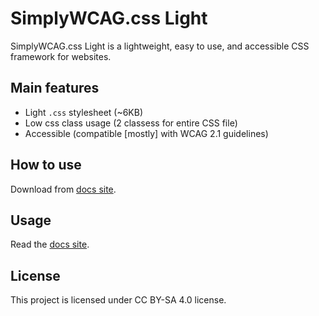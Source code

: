 # SimplyWCAG.css Light

SimplyWCAG.css Light is a lightweight, easy to use, and accessible CSS framework for websites.

## Main features
* Light `.css` stylesheet (~6KB)
* Low css class usage (2 classess for entire CSS file)
* Accessible (compatible [mostly] with WCAG 2.1 guidelines)

## How to use
Download from [docs site](https://y4ch0.github.io/SimplyWCAG.css-Lite/).

## Usage
Read the [docs site](https://y4ch0.github.io/SimplyWCAG.css-Lite/).

## License
This project is licensed under CC BY-SA 4.0 license.
